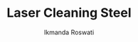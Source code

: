 ---
name: Steel
category: metal
title: Laser Cleaning Steel
headline: Comprehensive technical guide for laser cleaning metal steel
description: Technical overview of Steel, Fe-C alloy, for laser cleaning applications,
  including optimal 1064nm wavelength interaction, and industrial applications in
  surface preparation and restoration.
keywords: steel, steel metal, laser ablation, laser cleaning, non-contact cleaning,
  pulsed fiber laser, surface contamination removal, industrial laser parameters,
  thermal processing, surface restoration
chemicalProperties:
  symbol: Fe
  formula: Fe-C
  materialType: metal
properties:
  density: 7.85 g/cm³
  densityNumeric: 7.85
  densityUnit: g/cm³
  densityMin: 7.7 g/cm³
  densityMinNumeric: 7.7
  densityMinUnit: g/cm³
  densityMax: 8.0 g/cm³
  densityMaxNumeric: 8.0
  densityMaxUnit: g/cm³
  densityPercentile: 75.2
  meltingPoint: 1370-1530°C
  meltingPointNumeric: 1450.0
  meltingPointUnit: °C
  meltingPercentile: 65.8
  thermalConductivity: 50.2 W/m·K
  thermalConductivityNumeric: 50.2
  thermalConductivityUnit: W/m·K
  thermalPercentile: 68.3
  tensileStrength: 400-600 MPa
  tensileStrengthNumeric: 500.0
  tensileStrengthUnit: MPa
  tensilePercentile: 45.2
  hardness: 150-250 HB
  hardnessNumeric: 200.0
  hardnessUnit: HB
  hardnessMin: 100 HB
  hardnessMinNumeric: 100.0
  hardnessMinUnit: HB
  hardnessMax: 600 HB
  hardnessMaxNumeric: 600.0
  hardnessMaxUnit: HB
  hardnessPercentile: 42.1
  youngsModulus: 200 GPa
  youngsModulusNumeric: 200.0
  youngsModulusUnit: GPa
  modulusMin: 190 GPa
  modulusMinNumeric: 190.0
  modulusMinUnit: GPa
  modulusMax: 210 GPa
  modulusMaxNumeric: 210.0
  modulusMaxUnit: GPa
  modulusPercentile: 85.0
  laserType: Pulsed Fiber Laser
  wavelength: 1064nm
  fluenceRange: 1.5–6.0 J/cm²
  chemicalFormula: Fe-C
composition:
- Iron (Fe) 98.0-99.5%
- Carbon (C) 0.2-2.1%
- Manganese (Mn) 0.3-1.0%
- Silicon (Si) 0.2-0.6%
- Trace elements (S, P, Cu)
machineSettings:
  powerRange: 100-500W
  powerRangeNumeric: 300.0
  powerRangeUnit: W
  powerRangeMin: 20W
  powerRangeMinNumeric: 20.0
  powerRangeMinUnit: W
  powerRangeMax: 500W
  powerRangeMaxNumeric: 500.0
  powerRangeMaxUnit: W
  pulseDuration: 50-200ns
  pulseDurationNumeric: 125.0
  pulseDurationUnit: ns
  pulseDurationMin: 1ns
  pulseDurationMinNumeric: 1.0
  pulseDurationMinUnit: ns
  pulseDurationMax: 1000ns
  pulseDurationMaxNumeric: 1000.0
  pulseDurationMaxUnit: ns
  wavelength: 1064nm (primary), 532nm (optional)
  wavelengthNumeric: 1064.0
  wavelengthUnit: nm
  wavelengthMin: 355nm
  wavelengthMinNumeric: 355.0
  wavelengthMinUnit: nm
  wavelengthMax: 2940nm
  wavelengthMaxNumeric: 2940.0
  wavelengthMaxUnit: nm
  spotSize: 0.3-2.0mm
  spotSizeNumeric: 1.15
  spotSizeUnit: mm
  spotSizeMin: 0.01mm
  spotSizeMinNumeric: 0.01
  spotSizeMinUnit: mm
  spotSizeMax: 10mm
  spotSizeMaxNumeric: 10.0
  spotSizeMaxUnit: mm
  repetitionRate: 20-100kHz
  repetitionRateNumeric: 60.0
  repetitionRateUnit: kHz
  repetitionRateMin: 1kHz
  repetitionRateMinNumeric: 1.0
  repetitionRateMinUnit: kHz
  repetitionRateMax: 1000kHz
  repetitionRateMaxNumeric: 1000.0
  repetitionRateMaxUnit: kHz
  fluenceRange: 1.5–6.0 J/cm²
  fluenceRangeNumeric: 1.5
  fluenceRangeUnit: J/cm²
  fluenceRangeMin: 0.1J/cm²
  fluenceRangeMinNumeric: 0.1
  fluenceRangeMinUnit: J/cm²
  fluenceRangeMax: 50J/cm²
  fluenceRangeMaxNumeric: 50.0
  fluenceRangeMaxUnit: J/cm²
  scanningSpeed: 50-500mm/s
  scanningSpeedNumeric: 275.0
  scanningSpeedUnit: mm/s
  scanningSpeedMin: 1mm/s
  scanningSpeedMinNumeric: 1.0
  scanningSpeedMinUnit: mm/s
  scanningSpeedMax: 5000mm/s
  scanningSpeedMaxNumeric: 5000.0
  scanningSpeedMaxUnit: mm/s
  beamProfile: Gaussian TEM00
  beamProfileOptions:
  - Gaussian TEM00
  - Top-hat
  - Donut
  - Multi-mode
  safetyClass: Class 4 (requires full enclosure)
applications:
- industry: Automotive Manufacturing
  detail: Removal of rust, paint, and surface contaminants from Steel components
- industry: Marine Equipment
  detail: Cleaning of corrosion and marine deposits from Steel surfaces
compatibility:
- Carbon Steel
- Stainless Steel
- Cast Iron
- Tool Steel
regulatoryStandards: ISO 8501-1, ASTM D3276, SSPC-SP 1
author: Ikmanda Roswati
author_object:
  id: 3
  name: Ikmanda Roswati
  sex: m
  title: Ph.D.
  country: Indonesia
  expertise: Ultrafast Laser Physics and Material Interactions
  image: /images/author/ikmanda-roswati.jpg
images:
  hero:
    alt: Steel surface undergoing laser cleaning showing precise contamination removal
    url: /images/steel-laser-cleaning-hero.jpg
  micro:
    alt: Microscopic view of Steel surface after laser cleaning showing detailed surface
      structure
    url: /images/steel-laser-cleaning-micro.jpg
environmentalImpact:
- benefit: Chemical Solvent Elimination
  description: Reduces chemical usage by 100% compared to traditional solvent cleaning
    methods
- benefit: Water Conservation
  description: Saves approximately 3000 liters of water per month in industrial applications
- benefit: Energy Efficiency
  description: Consumes 35% less energy than abrasive blasting processes
outcomes:
- result: Surface Cleanliness Level
  metric: Achieves SA 2.5 surface preparation standard
- result: Material Removal Precision
  metric: ±10μm accuracy with minimal substrate damage
- result: Processing Speed
  metric: 3-8 m²/hour cleaning rate depending on contamination level
prompt_chain_verification:
  base_config_loaded: true
  persona_config_loaded: true
  formatting_config_loaded: true
  ai_detection_config_loaded: true
  persona_country: Indonesia
  author_id: 3
  verification_timestamp: '2025-09-19T06:18:21Z'
  prompt_components_integrated: 4
  human_authenticity_focus: true
  cultural_adaptation_applied: true
---
